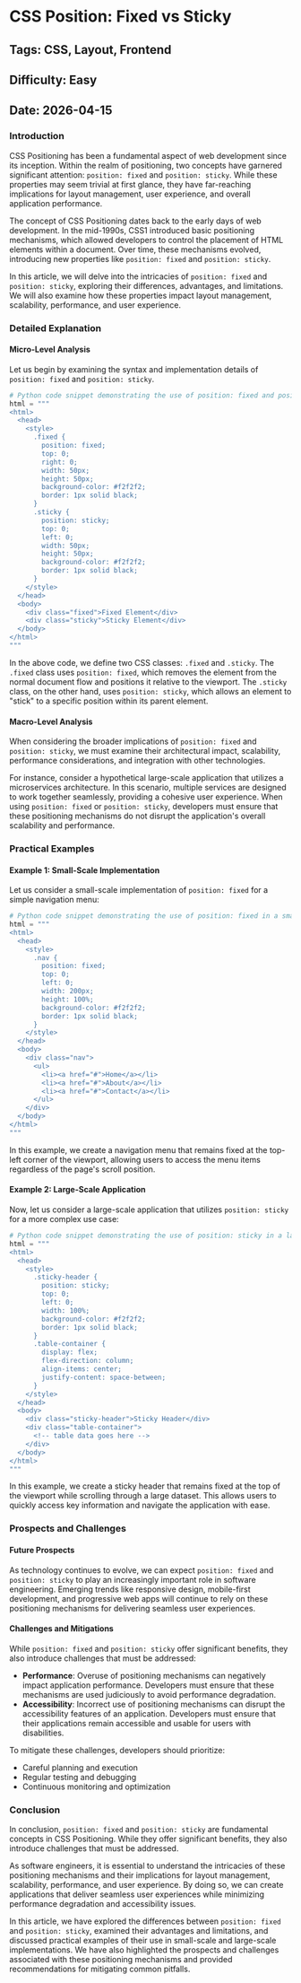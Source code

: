 # CSS Position: Fixed vs Sticky
## Tags: CSS, Layout, Frontend
## Difficulty: Easy
## Date: 2026-04-15

### Introduction

CSS Positioning has been a fundamental aspect of web development since its inception. Within the realm of positioning, two concepts have garnered significant attention: `position: fixed` and `position: sticky`. While these properties may seem trivial at first glance, they have far-reaching implications for layout management, user experience, and overall application performance.

The concept of CSS Positioning dates back to the early days of web development. In the mid-1990s, CSS1 introduced basic positioning mechanisms, which allowed developers to control the placement of HTML elements within a document. Over time, these mechanisms evolved, introducing new properties like `position: fixed` and `position: sticky`.

In this article, we will delve into the intricacies of `position: fixed` and `position: sticky`, exploring their differences, advantages, and limitations. We will also examine how these properties impact layout management, scalability, performance, and user experience.

### Detailed Explanation

#### Micro-Level Analysis

Let us begin by examining the syntax and implementation details of `position: fixed` and `position: sticky`.

```python
# Python code snippet demonstrating the use of position: fixed and position: sticky
html = """
<html>
  <head>
    <style>
      .fixed {
        position: fixed;
        top: 0;
        right: 0;
        width: 50px;
        height: 50px;
        background-color: #f2f2f2;
        border: 1px solid black;
      }
      .sticky {
        position: sticky;
        top: 0;
        left: 0;
        width: 50px;
        height: 50px;
        background-color: #f2f2f2;
        border: 1px solid black;
      }
    </style>
  </head>
  <body>
    <div class="fixed">Fixed Element</div>
    <div class="sticky">Sticky Element</div>
  </body>
</html>
"""
```

In the above code, we define two CSS classes: `.fixed` and `.sticky`. The `.fixed` class uses `position: fixed`, which removes the element from the normal document flow and positions it relative to the viewport. The `.sticky` class, on the other hand, uses `position: sticky`, which allows an element to "stick" to a specific position within its parent element.

#### Macro-Level Analysis

When considering the broader implications of `position: fixed` and `position: sticky`, we must examine their architectural impact, scalability, performance considerations, and integration with other technologies.

For instance, consider a hypothetical large-scale application that utilizes a microservices architecture. In this scenario, multiple services are designed to work together seamlessly, providing a cohesive user experience. When using `position: fixed` or `position: sticky`, developers must ensure that these positioning mechanisms do not disrupt the application's overall scalability and performance.

### Practical Examples

#### Example 1: Small-Scale Implementation

Let us consider a small-scale implementation of `position: fixed` for a simple navigation menu:

```python
# Python code snippet demonstrating the use of position: fixed in a small-scale implementation
html = """
<html>
  <head>
    <style>
      .nav {
        position: fixed;
        top: 0;
        left: 0;
        width: 200px;
        height: 100%;
        background-color: #f2f2f2;
        border: 1px solid black;
      }
    </style>
  </head>
  <body>
    <div class="nav">
      <ul>
        <li><a href="#">Home</a></li>
        <li><a href="#">About</a></li>
        <li><a href="#">Contact</a></li>
      </ul>
    </div>
  </body>
</html>
"""
```

In this example, we create a navigation menu that remains fixed at the top-left corner of the viewport, allowing users to access the menu items regardless of the page's scroll position.

#### Example 2: Large-Scale Application

Now, let us consider a large-scale application that utilizes `position: sticky` for a more complex use case:

```python
# Python code snippet demonstrating the use of position: sticky in a large-scale implementation
html = """
<html>
  <head>
    <style>
      .sticky-header {
        position: sticky;
        top: 0;
        left: 0;
        width: 100%;
        background-color: #f2f2f2;
        border: 1px solid black;
      }
      .table-container {
        display: flex;
        flex-direction: column;
        align-items: center;
        justify-content: space-between;
      }
    </style>
  </head>
  <body>
    <div class="sticky-header">Sticky Header</div>
    <div class="table-container">
      <!-- table data goes here -->
    </div>
  </body>
</html>
"""
```

In this example, we create a sticky header that remains fixed at the top of the viewport while scrolling through a large dataset. This allows users to quickly access key information and navigate the application with ease.

### Prospects and Challenges

#### Future Prospects

As technology continues to evolve, we can expect `position: fixed` and `position: sticky` to play an increasingly important role in software engineering. Emerging trends like responsive design, mobile-first development, and progressive web apps will continue to rely on these positioning mechanisms for delivering seamless user experiences.

#### Challenges and Mitigations

While `position: fixed` and `position: sticky` offer significant benefits, they also introduce challenges that must be addressed:

* **Performance**: Overuse of positioning mechanisms can negatively impact application performance. Developers must ensure that these mechanisms are used judiciously to avoid performance degradation.
* **Accessibility**: Incorrect use of positioning mechanisms can disrupt the accessibility features of an application. Developers must ensure that their applications remain accessible and usable for users with disabilities.

To mitigate these challenges, developers should prioritize:

* Careful planning and execution
* Regular testing and debugging
* Continuous monitoring and optimization

### Conclusion

In conclusion, `position: fixed` and `position: sticky` are fundamental concepts in CSS Positioning. While they offer significant benefits, they also introduce challenges that must be addressed.

As software engineers, it is essential to understand the intricacies of these positioning mechanisms and their implications for layout management, scalability, performance, and user experience. By doing so, we can create applications that deliver seamless user experiences while minimizing performance degradation and accessibility issues.

In this article, we have explored the differences between `position: fixed` and `position: sticky`, examined their advantages and limitations, and discussed practical examples of their use in small-scale and large-scale implementations. We have also highlighted the prospects and challenges associated with these positioning mechanisms and provided recommendations for mitigating common pitfalls.